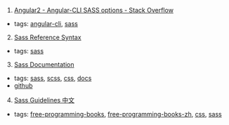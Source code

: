 1. [Angular2 - Angular-CLI SASS options - Stack Overflow](http://stackoverflow.com/questions/36220256/angular2-angular-cli-sass-options)
  * tags: [angular-cli](tags/angular-cli.md), [sass](tags/sass.md)
2. [Sass Reference Syntax](http://sass-lang.com/documentation/file.SASS_REFERENCE.html#syntax)
  * tags: [sass](tags/sass.md)
3. [Sass Documentation ](http://sass-lang.com/documentation/file.SASS_REFERENCE.html)
  * tags: [sass](tags/sass.md), [scss](tags/scss.md), [css](tags/css.md), [docs](tags/docs.md)
  * [github](https://github.com/sass/sass)
4. [Sass Guidelines 中文](http://sass-guidelin.es/zh/)
  * tags: [free-programming-books](tags/free-programming-books.md), [free-programming-books-zh](tags/free-programming-books-zh.md), [css](tags/css.md), [sass](tags/sass.md)
